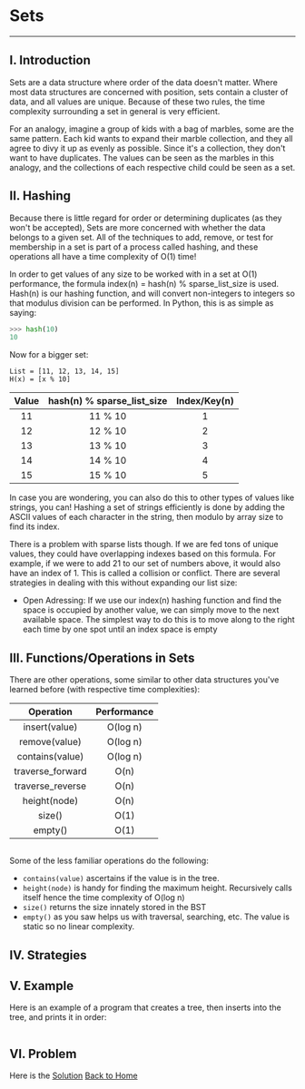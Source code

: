 # Sets
---
## I.  Introduction
Sets are a data structure where order of the data doesn't matter.  Where most data structures are concerned with position, sets contain a cluster of data, and all values are unique.  Because of these two rules, the time complexity surrounding a set in general is very efficient.

For an analogy, imagine a group of kids with a bag of marbles, some are the same pattern.  Each kid wants to expand their marble collection, and they all agree to divy it up as evenly as possible.  Since it's a collection, they don't want to have duplicates.  The values can be seen as the marbles in this analogy, and the collections of each respective child could be seen as a set.


## II. Hashing
Because there is little regard for order or determining duplicates (as they won't be accepted), Sets are more concerned with whether the data belongs to a given set.  All of the techniques to add, remove, or test for membership in a set is part of a process called hashing, and these operations all have a time complexity of O(1) time!

In order to get values of any size to be worked with in a set at O(1) performance, the formula index(n) = hash(n) % sparse_list_size is used.  Hash(n) is our hashing function, and will convert non-integers to integers so that modulus division can be performed.  In Python, this is as simple as saying:
```Python
>>> hash(10)
10
```
Now for a bigger set:
```
List = [11, 12, 13, 14, 15]
H(x) = [x % 10]
```
| Value | hash(n) % sparse_list_size | Index/Key(n)|
| :---: | :------------------------: | :-------:   |
|  11   |          11 % 10           |      1      |
|  12   |          12 % 10           |      2      |
|  13   |          13 % 10           |      3      |
|  14   |          14 % 10           |      4      |
|  15   |          15 % 10           |      5      |

In case you are wondering, you can also do this to other types of values like strings, you can!  Hashing a set of strings efficiently is done by adding the ASCII values of each character in the string, then modulo by array size to find its index.

There is a problem with sparse lists though.  If we are fed tons of unique values, they could have overlapping indexes based on this formula.  For example, if we were to add 21 to our set of numbers above, it would also have an index of 1.  This is called a collision or conflict.  There are several strategies in dealing with this without expanding our list size:

- Open Adressing: If we use our index(n) hashing function and find the space is occupied by another value, we can simply move to the next available space.  The simplest way to do this is to move along to the right each time by one spot until an index space is empty

## III. Functions/Operations in Sets

There are other operations, some similar to other data structures you've learned before (with respective time complexities):

| Operation     | Performance   |
| :-----:       | :------------:|
| insert(value)| O(log n) |
| remove(value)| O(log n) |
| contains(value)| O(log n) |
| traverse_forward | O(n) |
| traverse_reverse | O(n) |
| height(node)    | O(n) |
| size()    | O(1) |
| empty()    | O(1) |



```Python

```

Some of the less familiar operations do the following:
- `contains(value)` ascertains if the value is in the tree.
- `height(node)` is handy for finding the maximum height.  Recursively calls itself hence the time complexity of O(log n)
- `size()` returns the size innately stored in the BST
- `empty()` as you saw helps us with traversal, searching, etc. The value is static so no linear complexity.

## IV. Strategies

## V. Example
Here is an example of a program that creates a tree, then inserts into the tree, and prints it in order:
```Python

```

## VI. Problem


Here is the [Solution](Sol3.py)
[Back to Home](Python_Structures_Tutorial.md)


